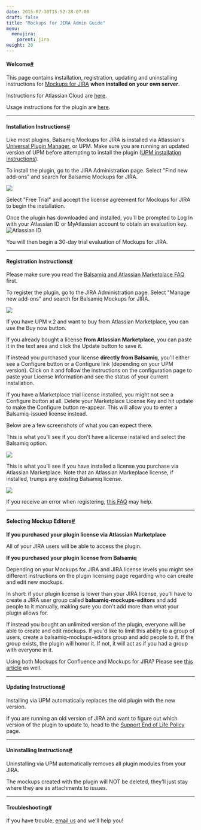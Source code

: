 ```yaml
---
date: 2015-07-30T15:52:28-07:00
draft: false
title: "Mockups for JIRA Admin Guide"
menu:
  menujira:
    parent: jira
weight: 20
---
```


#### Welcome[#](#welcome)

This page contains installation, registration, updating and uninstalling instructions for [Mockups for JIRA](http://balsamiq.com/products/mockups/jira) **when installed on your own server**.

Instructions for Atlassian Cloud are [here](http://support.balsamiq.com/customer/portal/articles/223421).

Usage instructions for the plugin are [here](http://support.balsamiq.com/customer/portal/articles/113842).

* * *

#### Installation Instructions[#](#install)

Like most plugins, Balsamiq Mockups for JIRA is installed via Atlassian's [Universal Plugin Manager](https://plugins.atlassian.com/plugins/com.atlassian.upm.atlassian-universal-plugin-manager-plugin), or UPM. Make sure you are running an updated version of UPM before attempting to install the plugin ([UPM installation instructions](http://confluence.atlassian.com/display/JIRA042/Managing+JIRA's+Plugins#ManagingJIRAsPlugins-ManagingPluginsviatheUniversalPluginManager)).

To install the plugin, go to the JIRA Administration page. Select "Find new add-ons" and search for Balsamiq Mockups for JIRA.

![](http://media.balsamiq.com/img/support/installation/jira-install-server1.png)

Select "Free Trial" and accept the license agreement for Mockups for JIRA to begin the installation.

Once the plugin has downloaded and installed, you'll be prompted to Log In with your Atlassian ID or MyAtlassian account to obtain an evaluation key.
 ![Atlassian ID](http://media.balsamiq.com/img/support/installation/confluence-jira-install-server3.png)

You will then begin a 30-day trial evaluation of Mockups for JIRA.

* * *

#### Registration Instructions[#](#register)

Please make sure you read the [Balsamiq and Atlassian Marketplace FAQ](http://support.balsamiq.com/customer/portal/articles/542517) first.

To register the plugin, go to the JIRA Administration page. Select "Manage new add-ons" and search for Balsamiq Mockups for JIRA.

![](http://media.balsamiq.com/img/support/installation/jira-reg-server1.png)

If you have UPM v.2 and want to buy from Atlassian Marketplace, you can use the Buy now button.

If you already bought a license **from Atlassian Marketplace**, you can paste it in the text area and click the Update button to save it.

If instead you purchased your license **directly from Balsamiq**, you'll either see a Configure button or a Configure link (depending on your UPM version). Click on it and follow the instructions on the configuration page to paste your License Information and see the status of your current installation.

If you have a Marketplace trial license installed, you might not see a Configure button at all. Delete your Marketplace License Key and hit update to make the Configure button re-appear. This will allow you to enter a Balsamiq-issued license instead.

Below are a few screenshots of what you can expect there.

This is what you'll see if you don't have a license installed and select the Balsamiq option.

![](http://media.balsamiq.com/img/support/docs/jira/adminguide/cfg_trial.png)

This is what you'll see if you have installed a license you purchase via Atlassian Marketplace. Note that an Atlassian Markeplace license, if installed, trumps any existing Balsamiq license.

![](http://media.balsamiq.com/img/support/docs/jira/adminguide/cfg_marketplace.png)

If you receive an error when registering, [this FAQ](http://support.balsamiq.com/customer/portal/articles/569645-%22failed-to-validate-your-plugin-license-%22-or-%22your-add-on-license-is-invalid-%22-error-when-registering-mockups-for-confluence-or-jira) may help.

* * *

#### Selecting Mockup Editors[#](#users)

**If you purchased your plugin license via Atlassian Marketplace**

All of your JIRA users will be able to access the plugin.

**If you purchased your plugin license from Balsamiq**

Depending on your Mockups for JIRA and JIRA license levels you might see different instructions on the plugin licensing page regarding who can create and edit new mockups.

In short: if your plugin license is lower than your JIRA license, you'll have to create a JIRA user group called **balsamiq-mockups-editors** and add people to it manually, making sure you don't add more than what your plugin allows for.

If instead you bought an unlimited version of the plugin, everyone will be able to create and edit mockups. If you'd like to limit this ability to a group of users, create a balsamiq-mockups-editors group and add people to it. If the group exists, the plugin will honor it. If not, it will act as if you had a group with everyone in it.

Using both Mockups for Confluence and Mockups for JIRA? Please see [this article](http://support.balsamiq.com/customer/portal/articles/181685) as well.

* * *

#### Updating Instructions[#](#update)

Installing via UPM automatically replaces the old plugin with the new version.

If you are running an old version of JIRA and want to figure out which version of the plugin to update to, head to the [Support End of Life Policy](http://support.balsamiq.com/customer/portal/articles/1036201#m4j) page.

* * *

#### Uninstalling Instructions[#](#uninstall)

Uninstalling via UPM automatically removes all plugin modules from your JIRA.

The mockups created with the plugin will NOT be deleted, they'll just stay where they are as attachments to issues.

* * *

#### Troubleshooting[#](#troubleshooting)

If you have trouble, [email us](mailto:support@balsamiq.com) and we'll help you!
